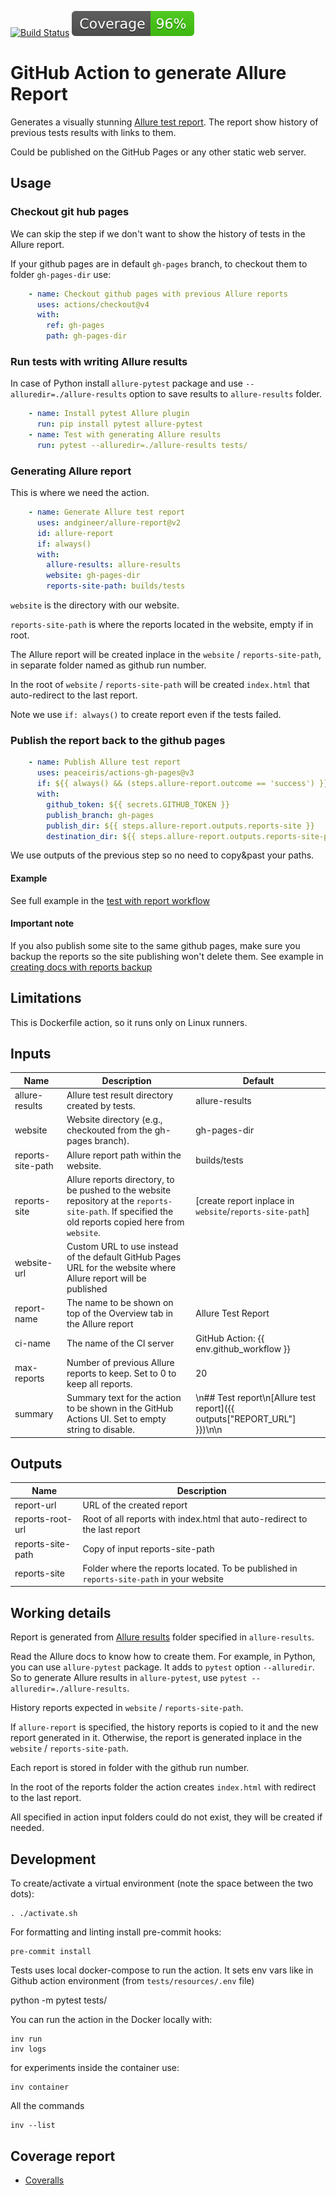 [![Build Status](https://github.com/andgineer/allure-report/workflows/CI/badge.svg)](https://github.com/andgineer/allure-report/actions)
[![Coverage](https://raw.githubusercontent.com/andgineer/allure-report/python-coverage-comment-action-data/badge.svg)](https://htmlpreview.github.io/?https://github.com/andgineer/allure-report/blob/python-coverage-comment-action-data/htmlcov/index.html)
# GitHub Action to generate Allure Report

Generates a visually stunning [Allure test report](https://andgineer.github.io/bitwarden-import-msecure/builds/tests/).
The report show history of previous tests results with links to them.

Could be published on the GitHub Pages or any other static web server.

## Usage

### Checkout git hub pages

We can skip the step if we don't want to show the history of
tests in the Allure report.

If your github pages are in default `gh-pages` branch, to checkout them to
folder `gh-pages-dir` use:

```yaml
    - name: Checkout github pages with previous Allure reports
      uses: actions/checkout@v4
      with:
        ref: gh-pages
        path: gh-pages-dir
```

### Run tests with writing Allure results

In case of Python install `allure-pytest` package and use `--alluredir=./allure-results` option to save results to 
`allure-results` folder.

```yaml
    - name: Install pytest Allure plugin
      run: pip install pytest allure-pytest
    - name: Test with generating Allure results
      run: pytest --alluredir=./allure-results tests/
```

### Generating Allure report

This is where we need the action.

```yaml
    - name: Generate Allure test report
      uses: andgineer/allure-report@v2
      id: allure-report
      if: always()
      with:
        allure-results: allure-results
        website: gh-pages-dir
        reports-site-path: builds/tests
```

`website` is the directory with our website.

`reports-site-path` is where the reports located in the website, empty if in root.

The Allure report will be created inplace in the `website` / `reports-site-path`, in separate folder named as 
github run number.

In the root of `website` / `reports-site-path` will be created `index.html` that auto-redirect to the last report.

Note we use `if: always()` to create report even if the tests failed.

### Publish the report back to the github pages

```yaml
    - name: Publish Allure test report
      uses: peaceiris/actions-gh-pages@v3
      if: ${{ always() && (steps.allure-report.outcome == 'success') }}
      with:
        github_token: ${{ secrets.GITHUB_TOKEN }}
        publish_branch: gh-pages
        publish_dir: ${{ steps.allure-report.outputs.reports-site }}
        destination_dir: ${{ steps.allure-report.outputs.reports-site-path }}
```

We use outputs of the previous step so no need to copy&past your paths.

#### Example

See full example in the
[test with report workflow](https://github.com/andgineer/bitwarden-import-msecure/blob/main/.github/workflows/ci.yml)

#### Important note

If you also publish some site to the same github pages, make sure you backup the reports 
so the site publishing won't delete them.
See example in [creating docs with reports backup](https://github.com/andgineer/bitwarden-import-msecure/blob/main/.github/workflows/docs.yml)

## Limitations

This is Dockerfile action, so it runs only on Linux runners.

## Inputs

| Name              | Description                                                                                                                                           | Default                                                                 |
|-------------------|-------------------------------------------------------------------------------------------------------------------------------------------------------|-------------------------------------------------------------------------|
| allure-results    | Allure test result directory created by tests.                                                                                                        | allure-results                                                          |
| website    | Website directory (e.g., checkouted from the gh-pages branch).                                                                                        | gh-pages-dir                                                            |
| reports-site-path | Allure report path within the website.                                                                                                                | builds/tests                                                            |
| reports-site      | Allure reports directory, to be pushed to the website repository at the `reports-site-path`. If specified the old reports copied here from `website`. | [create report inplace in `website`/`reports-site-path`]                |
| website-url       | Custom URL to use instead of the default GitHub Pages URL for the website where Allure report will be published                                       |                                                                         |
| report-name       | The name to be shown on top of the Overview tab in the Allure report                                                                                  | Allure Test Report                                                      |
| ci-name           | The name of the CI server                                                                                                                             | GitHub Action: {{ env.github_workflow }}                                |
| max-reports       | Number of previous Allure reports to keep. Set to 0 to keep all reports.                                                                              | 20                                                                      |
|   summary | Summary text for the action to be shown in the GitHub Actions UI. Set to empty string to disable. | \n## Test report\n[Allure test report]({{ outputs["REPORT_URL"] }})\n\n |

## Outputs

| Name              | Description                                                                              | 
|-------------------|------------------------------------------------------------------------------------------|
| report-url        | URL of the created report                                                                | 
| reports-root-url  | Root of all reports with index.html that auto-redirect to the last report                |
| reports-site-path | Copy of input reports-site-path                      |
| reports-site | Folder where the reports located. To be published in `reports-site-path` in your website |

## Working details

Report is generated from [Allure results](https://allurereport.org/docs/how-it-works/) 
folder specified in `allure-results`.

Read the Allure docs to know how to create them. 
For example, in Python, you can use `allure-pytest` package. 
It adds to `pytest` option `--alluredir`. 
So to generate Allure results in `allure-pytest`, use `pytest --alluredir=./allure-results`.

History reports expected in `website` / `reports-site-path`.

If `allure-report` is specified, the history reports is copied to it and the new report generated in it. 
Otherwise, the report is generated inplace in the `website` / `reports-site-path`.

Each report is stored in folder with the github run number.

In the root of the reports folder the action creates `index.html` with redirect to the last report.

All specified in action input folders could do not exist, they will be created if needed.

## Development

To create/activate a virtual environment (note the space between the two dots):

    . ./activate.sh

For formatting and linting install pre-commit hooks:

    pre-commit install

Tests uses local docker-compose to run the action.
It sets env vars like in Github action environment (from `tests/resources/.env` file)

   python -m pytest tests/

You can run the action in the Docker locally with:

    inv run
    inv logs

for experiments inside the container use:

    inv container

All the commands
    
    inv --list

## Coverage report
* [Coveralls](https://coveralls.io/github/andgineer/allure-report)